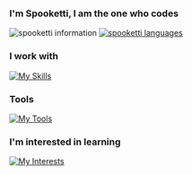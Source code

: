 ### I'm Spooketti, I am the one who codes
![spooketti information](https://github-readme-stats.vercel.app/api?username=spooketti&theme=dark&show_icons=true)
[![spooketti languages](https://github-readme-stats-git-masterrstaa-rickstaa.vercel.app/api/top-langs/?username=spooketti&theme=dark)](https://github.com/spooketti/github-readme-stats)
<!--
**spooketti/spooketti** is a ✨ _special_ ✨ repository because its `README.md` (this file) appears on your GitHub profile.

Here are some ideas to get you started:

- 🔭 I’m currently working on ...
- 🌱 I’m currently learning ...
- 👯 I’m looking to collaborate on ...
- 🤔 I’m looking for help with ...
- 💬 Ask me about ...
- 📫 How to reach me: ...
- 😄 Pronouns: ...
- ⚡ Fun fact: ...
-->
### I work with
[![My Skills](https://skillicons.dev/icons?i=js,html,css,python,java,bots)](https://skillicons.dev)
### Tools
[![My Tools](https://skillicons.dev/icons?i=arduino,blender,firebase,git,ps,github,replit,vscode&perline=3)](https://skillicons.dev)
### I'm interested in learning
[![My Interests](https://skillicons.dev/icons?i=aws,c,cpp,cs,cloudflare,flask,godot,linux,lua,nodejs,react,&perline=3)](https://skillicons.dev)
